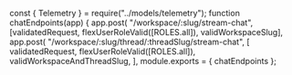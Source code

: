 

const { Telemetry } = require("../models/telemetry");
function chatEndpoints(app) {
  app.post(
    "/workspace/:slug/stream-chat",
    [validatedRequest, flexUserRoleValid([ROLES.all]), validWorkspaceSlug],
  app.post(
    "/workspace/:slug/thread/:threadSlug/stream-chat",
    [
      validatedRequest,
      flexUserRoleValid([ROLES.all]),
      validWorkspaceAndThreadSlug,
    ],
module.exports = { chatEndpoints };


